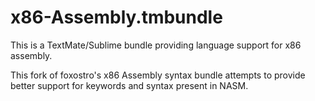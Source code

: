 # x86-Assembly.tmbundle
This is a TextMate/Sublime bundle providing language support for x86 assembly.

This fork of foxostro's x86 Assembly syntax bundle attempts to provide better
support for keywords and syntax present in NASM.
